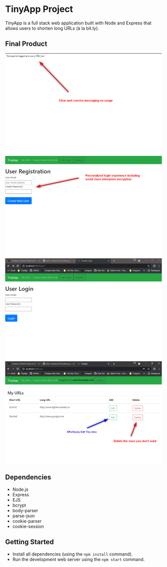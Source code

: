 # TinyApp Project

TinyApp is a full stack web application built with Node and Express that allows users to shorten long URLs (à la bit.ly).

## Final Product

!["Error Example"](https://github.com/aStrangeGoatInTheShadows/tinyapp/blob/master/docs/Login_Error.png?raw=true)
!["User Registration"](https://github.com/aStrangeGoatInTheShadows/tinyapp/blob/master/docs/User_Registration.png?raw=true)
!["User Login"](https://github.com/aStrangeGoatInTheShadows/tinyapp/blob/master/docs/login.png?raw=true)
!["URL Management"](https://github.com/aStrangeGoatInTheShadows/tinyapp/blob/master/docs/urls.png?raw=true)

## Dependencies

- Node.js
- Express
- EJS
- bcrypt
- body-parser
- parse-json
- cookie-parser
- cookie-session


## Getting Started

- Install all dependencies (using the `npm install` command).
- Run the development web server using the `npm start` command.